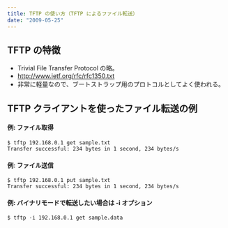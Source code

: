 ```yaml
---
title: TFTP の使い方（TFTP によるファイル転送）
date: "2009-05-25"
---
```


TFTP の特徴
----

- Trivial File Transfer Protocol の略。
- http://www.ietf.org/rfc/rfc1350.txt
- 非常に軽量なので、ブートストラップ用のプロトコルとしてよく使われる。

TFTP クライアントを使ったファイル転送の例
----

#### 例: ファイル取得

```
$ tftp 192.168.0.1 get sample.txt
Transfer successful: 234 bytes in 1 second, 234 bytes/s
```

#### 例: ファイル送信

```
$ tftp 192.168.0.1 put sample.txt
Transfer successful: 234 bytes in 1 second, 234 bytes/s
```

#### 例: バイナリモードで転送したい場合は -i オプション

```
$ tftp -i 192.168.0.1 get sample.data
```


